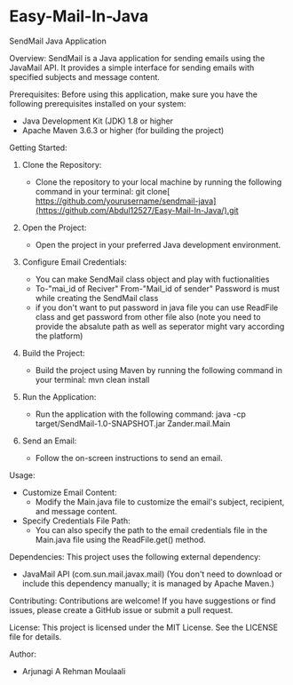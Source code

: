 # Easy-Mail-In-Java
SendMail Java Application

Overview:
SendMail is a Java application for sending emails using the JavaMail API. It provides a simple interface for sending emails with specified subjects and message content.

Prerequisites:
Before using this application, make sure you have the following prerequisites installed on your system:
- Java Development Kit (JDK) 1.8 or higher
- Apache Maven 3.6.3 or higher (for building the project)

Getting Started:
1. Clone the Repository:
   - Clone the repository to your local machine by running the following command in your terminal:
     git clone[ https://github.com/yourusername/sendmail-java](https://github.com/Abdul12527/Easy-Mail-In-Java/).git

2. Open the Project:
   - Open the project in your preferred Java development environment.

3. Configure Email Credentials:
   - You can make SendMail class object and play with fuctionalities
   - To-"mai_id of Reciver" From-"Mail_id of sender" Password is must while creating the SendMail class
   - if you don't want to put password in java file you can use ReadFile class and get password from other file also (note you need to provide the absalute path as well as seperator might vary according the platform)

4. Build the Project:
   - Build the project using Maven by running the following command in your terminal:
     mvn clean install

5. Run the Application:
   - Run the application with the following command:
     java -cp target/SendMail-1.0-SNAPSHOT.jar Zander.mail.Main

6. Send an Email:
   - Follow the on-screen instructions to send an email.

Usage:
- Customize Email Content:
  - Modify the Main.java file to customize the email's subject, recipient, and message content.
- Specify Credentials File Path:
  - You can also specify the path to the email credentials file in the Main.java file using the ReadFile.get() method.

Dependencies:
This project uses the following external dependency:
- JavaMail API (com.sun.mail.javax.mail)
  (You don't need to download or include this dependency manually; it is managed by Apache Maven.)

Contributing:
Contributions are welcome! If you have suggestions or find issues, please create a GitHub issue or submit a pull request.

License:
This project is licensed under the MIT License. See the LICENSE file for details.

Author:
- Arjunagi A Rehman Moulaali
